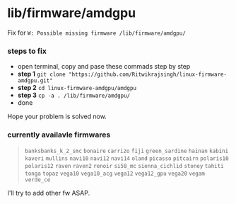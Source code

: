 # lib/firmware/amdgpu
Fix for `W: Possible missing firmware /lib/firmware/amdgpu/`

### steps to fix
- open terminal, copy and pase these commads step by step
- **step 1** `git clone "https://github.com/Ritwikrajsingh/linux-firmware-amdgpu.git"`
- **step 2** `cd linux-firmware-amdgpu/amdgpu`
- **step 3** `cp -a . /lib/firmware/amdgpu/`
- done

Hope your problem is solved now.

### currently availavle firmwares

> `banksbanks_k_2_smc` `bonaire` `carrizo` `fiji` `green_sardine` `hainan` `kabini` `kaveri` `mullins` `navi10` `navi12` `navi14` `oland` `picasso` `pitcairn` `polaris10` `polaris12` `raven` `raven2` `renoir` `si58_mc` `sienna_cichlid` `stoney` `tahiti` `tonga` `topaz` `vega10` `vega10_acg` `vega12` `vega12_gpu` `vega20` `vegam` `verde_ce`

I'll try to add other fw ASAP.